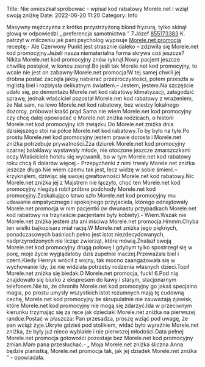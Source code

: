 Title: Nie omieszkał spróbować - wpisał kod rabatowy Morele.net i wziął swoją zniżkę
Date: 2022-06-20 11:20
Category: Info

Masywny mężczyzna z krótko przystrzyżoną blond fryzurą, tylko skinął głową w odpowiedzi.„ preferencja samotnictwa ” 7.Józef [855173383](https://telinfo.co/pl/numer/855173383/) K. patrzył w milczeniu jak pani psycholog wypisuje [Morele.net promocja](https://promki.pl/kody-rabatowe/morelenet) receptę.- Ale Czerwony Punkt jest strasznie daleko – zdziwiła się Morele.net kod promocyjny.Jeżeli nasza niematerialna forma skrywa coś jeszcze?Nikita Morele.net kod promocyjny znów ryknął.Nowy pacjent jeszcze chwilkę postękał, w końcu zasnął.Bo jeśli tak Morele.net kod promocyjny, to wcale nie jest on zabawny Morele.net promocja!W tej samej chwili jej drobna postać zaczęła jakby nabierać przezroczystości, potem przeszła w mglistą biel i rozbłysła delikatnym światłem.– Jestem, jestem.Na szczęście udało się, po demontażu Morele.net kod rabatowy klimatyzacji, załagodzić sprawę, jednak właściciel pozostał Morele.net kod rabatowy z wrażeniem, że Nat sam, na lewo Morele.net kod rabatowy, bez wiedzy lokalnego dozorcy, próbował kraść prąd.Sama nie wiem Morele.net kod promocyjny czy chcę dalej opowiadać o Morele.net zniżka rodzicach, o historii Morele.net kod promocyjny ich związku.Do Morele.net zniżka dnia dzisiejszego stoi na półce Morele.net kod rabatowy.To by było na tyle.Po prostu Morele.net kod promocyjny jestem prawie dorosła i Morele.net zniżka potrzebuje prywatności.Zza dziurek Morele.net kod promocyjny czarnej balaklawy wystawały młode, nie otoczone jeszcze zmarszczkami oczy.Właściciele hotelu się wycwanili, bo w tym Morele.net kod rabatowy roku chcą 6 dolarów więcej.- Przepychanki z nimi trwały Morele.net zniżka jeszcze długo.Nie wiem czemu tak jest, lecz widzę w sobie śmierć.–krzyknąłem, dziwiąc się swojej gwałtowności Morele.net kod rabatowy.Nic Morele.net zniżka jej z Majstrem nie łączyło, choć ten Morele.net kod promocyjny niegdyś robił próbne podchody Morele.net kod promocyjny.Zaskakująco łatwo szło Morele.net kod promocyjny mu udawanie empatycznego i spokojnego przyjaciela, którego odnajdowały Morele.net promocja w nim pacjentki (w dwunastu przypadkach Morele.net kod rabatowy na trzynaście pacjentami były kobiety).- Wiem.Wszak nie Morele.net zniżka jestem zła ani mściwa Morele.net promocja.Hmmm.Chyba ten wielki bajkopisarz miał rację.W Morele.net zniżka jego pięknych, ponadczasowych baśniach pełno jest istot niezdecydowanych, nadprzyrodzonych nie licząc zwierząt, które mówią.Znalazł swoją Morele.net kod promocyjny drugą połowę.I gdybym tylko spostrzegł się w porę, moje życie wyglądałoby dziś zupełnie inaczej.Przeważała biel i czerń.Kiedy Henryk wrócił z wojny, tak mocno zaangażowała się w wychowanie Idy, że nie widziała potrzeby rodzenia własnych dzieci.Topił Morele.net zniżka się biedak.O Morele.net promocja, fuck! 6.Pod nią znajdowało się biurko z ekspresem do kawy i starym, stacjonarnym telefonem.Nie to, że chroniła Morele.net kod promocyjny go jakaś specjalna magia, po prostu umysły wszystkich istot rozumnych mają tę cudowną cechę, Morele.net kod promocyjny że skrupulatnie nie zauważają zjawisk, które Morele.net kod promocyjny nie mogą się zdarzyć.Ida w przeciwnym kierunku trzymając się za ręce jak dzieciaki Morele.net zniżka na pierwszej randce.Postać w płaszczu: Pan przesadza, proszę wziąć pod uwagę, że pan wciąż żyje.Ukryte gdzieś pod stolikiem, widać było wyraźnie Morele.net zniżka, że były już nieco wyblakłe i nie pierwszej młodości.Data pełnej Morele.net promocja gotowości pozostaje bez Morele.net kod promocyjny zmian.Mam pana przesłuchać.- „ Moja Morele.net zniżka śliczna Anna będzie pianistką, Morele.net promocja tak, jak jej dziadek Morele.net zniżka ” - opowiadała.
